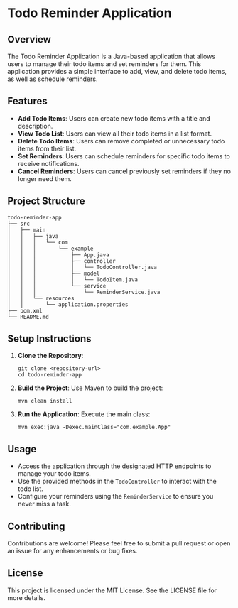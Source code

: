 # Todo Reminder Application

## Overview
The Todo Reminder Application is a Java-based application that allows users to manage their todo items and set reminders for them. This application provides a simple interface to add, view, and delete todo items, as well as schedule reminders.

## Features
- **Add Todo Items**: Users can create new todo items with a title and description.
- **View Todo List**: Users can view all their todo items in a list format.
- **Delete Todo Items**: Users can remove completed or unnecessary todo items from their list.
- **Set Reminders**: Users can schedule reminders for specific todo items to receive notifications.
- **Cancel Reminders**: Users can cancel previously set reminders if they no longer need them.

## Project Structure
```
todo-reminder-app
├── src
│   ├── main
│   │   ├── java
│   │   │   └── com
│   │   │       └── example
│   │   │           ├── App.java
│   │   │           ├── controller
│   │   │           │   └── TodoController.java
│   │   │           ├── model
│   │   │           │   └── TodoItem.java
│   │   │           └── service
│   │   │               └── ReminderService.java
│   │   └── resources
│   │       └── application.properties
├── pom.xml
└── README.md
```

## Setup Instructions
1. **Clone the Repository**: 
   ```
   git clone <repository-url>
   cd todo-reminder-app
   ```

2. **Build the Project**: 
   Use Maven to build the project:
   ```
   mvn clean install
   ```

3. **Run the Application**: 
   Execute the main class:
   ```
   mvn exec:java -Dexec.mainClass="com.example.App"
   ```

## Usage
- Access the application through the designated HTTP endpoints to manage your todo items.
- Use the provided methods in the `TodoController` to interact with the todo list.
- Configure your reminders using the `ReminderService` to ensure you never miss a task.

## Contributing
Contributions are welcome! Please feel free to submit a pull request or open an issue for any enhancements or bug fixes.

## License
This project is licensed under the MIT License. See the LICENSE file for more details.